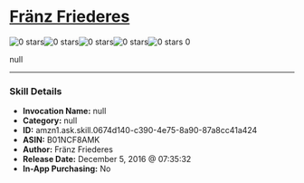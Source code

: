 # [Fränz Friederes](http://alexa.amazon.com/#skills/amzn1.ask.skill.0674d140-c390-4e75-8a90-87a8cc41a424)
![0 stars](../../images/ic_star_border_black_18dp_1x.png)![0 stars](../../images/ic_star_border_black_18dp_1x.png)![0 stars](../../images/ic_star_border_black_18dp_1x.png)![0 stars](../../images/ic_star_border_black_18dp_1x.png)![0 stars](../../images/ic_star_border_black_18dp_1x.png) 0

null

***

### Skill Details

* **Invocation Name:** null
* **Category:** null
* **ID:** amzn1.ask.skill.0674d140-c390-4e75-8a90-87a8cc41a424
* **ASIN:** B01NCF8AMK
* **Author:** Fränz Friederes
* **Release Date:** December 5, 2016 @ 07:35:32
* **In-App Purchasing:** No

